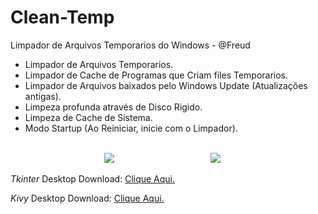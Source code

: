 # Clean-Temp

Limpador de Arquivos Temporarios do Windows - @Freud
<ul>
  <li>Limpador de Arquivos Temporarios.</li>
  <li>Limpador de Cache de Programas que Criam files Temporarios.</li>
  <li>Limpador de Arquivos baixados pelo Windows Update (Atualizações antigas).</li>
  <li>Limpeza profunda através de Disco Rigido.</li>
  <li>Limpeza de Cache de Sistema.</li>
  <li>Modo Startup (Ao Reiniciar, inicie com o Limpador).</li>
</ul>
<br/>
<IMG style="margin-left: 150px" src="https://i.imgur.com/eQfVRWS.png"/>
<IMG style="margin-left: 150px" src="https://i.imgur.com/lU4tS4O.png"/>

<p><i>Tkinter</i> Desktop Download: <a href="https://mega.nz/#!XNUWzIxT!0DfrY12MDGKJF_1IH3RqSYUJAJTLVfhee-lm8m5exHc" target="_blank">Clique Aqui.</a></p>
<p><i>Kivy</i> Desktop Download: <a href="" target="_blank">Clique Aqui.</a></p>
